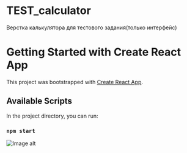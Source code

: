 # TEST_calculator
Верстка калькулятора для тестового задания(только интерфейс)

# Getting Started with Create React App

This project was bootstrapped with [Create React App](https://github.com/facebook/create-react-app).

## Available Scripts

In the project directory, you can run:

### `npm start`

![Image alt](https://github.com/{polkovniksanders}/{test_calculator}/raw/{main}/{public}/preview.jpg)
